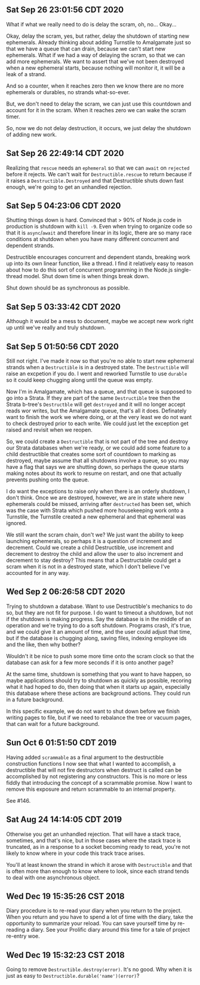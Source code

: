 ## Sat Sep 26 23:01:56 CDT 2020

What if what we really need to do is delay the scram, oh, no... Okay...

Okay, delay the scram, yes, but rather, delay the shutdown of starting new
ephemerals. Already thinking about adding Turnstile to Amalgamate just so that
we have a queue that can drain, because we can't start new ephemerals. What if
we had a way of delaying the scram, so that we can add more ephemerals. We want
to assert that we've not been destroyed when a new ephemeral starts, because
nothing will monitor it, it will be a leak of a strand.

And so a counter, when it reaches zero then we know there are no more ephemerals
or durables, no strands what-so-ever.

But, we don't need to delay the scram, we can just use this countdown and
account for it in the scram. When it reaches zero we can wake the scram timer.

So, now we do not delay destruction, it occurs, we just delay the shutdown of
adding new work.

## Sat Sep 26 22:49:14 CDT 2020

Realizing that `rescue` needs an `ephemeral` so that we can `await` on
`rejected` before it rejects. We can't wait for `Destructible.rescue` to return
because if it raises a `Destructible.Destroyed` and that Destructible shuts down
fast enough, we're going to get an unhandled rejection.

## Sat Sep  5 04:23:06 CDT 2020

Shutting things down is hard. Convinced that > 90% of Node.js code in production
is shutdown with `kill -9`. Even when trying to organize code so that it is
`async`/`await` and therefore linear in its logic, there are so many race
conditions at shutdown when you have many different concurrent and dependent
strands.

Destructible encourages concurrent and dependent stands, breaking work up into
its own linear function, like a thread. I find it relatively easy to reason
about how to do this sort of concurrent programming in the Node.js single-thread
model. Shut down time is when things break down.

Shut down should be as synchronous as possible.

## Sat Sep  5 03:33:42 CDT 2020

Although it would be a mess to document, maybe we accept new work right up until
we've really and truly shutdown.

## Sat Sep  5 01:50:56 CDT 2020

Still not right. I've made it now so that you're no able to start new
ephemeral strands when a `Destructible` is in a destroyed state. The
`Destructible` will raise an excpetion if you do. I went and reworked Turnstile
to use `durable` so it could keep chugging along until the queue was empty.

Now I'm in Amalgamate, which has a queue, and that queue is supposed to go into
a Strata. If they are part of the same `Destructible` tree then the Strata
b-tree's `Destructble` will get `destroyed` and it will no longer accept reads
wor writes, but the Amalgamate queue, that's all it does. Definately want to
finish the work we where doing, or at the very least we do not want to check
destroyed prior to each write. We could just let the exception get raised and
revisit when we reopen.

So, we could create a `Destructible` that is not part of the tree and destroy
our Strata databases when we're ready, or we could add some feature to a child
destructible that creates some sort of countdown to marking as destroyed, maybe
assume that all shutdowns involve a queue, so you may have a flag that says we
are shutting down, so perhaps the queue starts making notes about its work to
resume on restart, and one that actually prevents pushing onto the queue.

I do want the exceptions to raise only when there is an orderly shutdown, I
don't think. Once we are destroyed, however, we are in state where new
ephemerals could be missed, arriving after `destructed` has been set, which was
the case with Strata which pushed more housekeeping work onto a Turnstile, the
Turnstile created a new ephemeral and that ephemeral was ignored.

We still want the scram chain, don't we? We just want the ability to keep
launching ephemerals, so perhaps it is a question of increment and decrement.
Could we create a child Destructible, use increment and decrement to destroy the
child and allow the user to also increment and decrement to stay destroy? This
means that a Destructable could get a scram when it is not in a destroyed state,
which I don't believe I've accounted for in any way.

## Wed Sep  2 06:26:58 CDT 2020

Trying to shutdown a database. Want to use Destructible's mechanics to do so,
but they are not fit for purpose. I do want to timeout a shutdown, but not if
the shutdown is making progress. Say the database is in the middle of an
operation and we're trying to do a soft shutdown. Programs crash, it's true, and
we could give it an amount of time, and the user could adjust that time, but if
the database is chugging along, saving files, indexing employee ids and the
like, then why bother?

Wouldn't it be nice to push some more time onto the scram clock so that the
database can ask for a few more seconds if it is onto another page?

At the same time, shutdown is something that you want to have happen, so maybe
applications should try to shutdown as quickly as possible, recoring what it had
hoped to do, then doing that when it starts up again, especially this database
where these actions are background actions. They could run in a future
background.

In this specific example, we do not want to shut down before we finish writing
pages to file, but if we need to rebalance the tree or vacuum pages, that can
wait for a future background.

## Sun Oct  6 01:51:50 CDT 2019

Having added `scrammable` as a final argument to the destructible construction
functions I now see that what I wanted to accomplish, a destructible that will
not fire destructors when destruct is called can be accomplished by not
registering any constructors. This is no more or less fiddly that introducing
the concept of a scrammable promise. Now I want to remove this exposure and
return scrammable to an internal property.

See #146.

## Sat Aug 24 14:14:05 CDT 2019

Otherwise you get an unhandled rejection. That will have a stack trace,
sometimes, and that's nice, but in those cases where the stack trace is
truncated, as in a response to a socket becoming ready to read, you're not
likely to know where in your code this track trace arises.

You'll at least known the strand in which it arose with `Destructible` and that
is often more than enough to know where to look, since each strand tends to deal
with one asynchronous object.

## Wed Dec 19 15:35:26 CST 2018

Diary procedure is to re-read your diary when you return to the project. When
you return and you have to spend a lot of time with the diary, take the
opportunity to summarize your reload. You can save yourself time by re-reading a
diary. See your Prolific diary around this time for a tale of project re-entry
woe.

## Wed Dec 19 15:32:23 CST 2018

Going to remove `Destructible.destroy(error)`. It's no good. Why when it is just
as easy to `Destructible.durable('name')(error)`?
